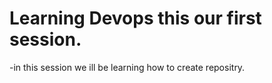 # Learning Devops this our first session.
-in this session we ill be learning how to create repositry.
